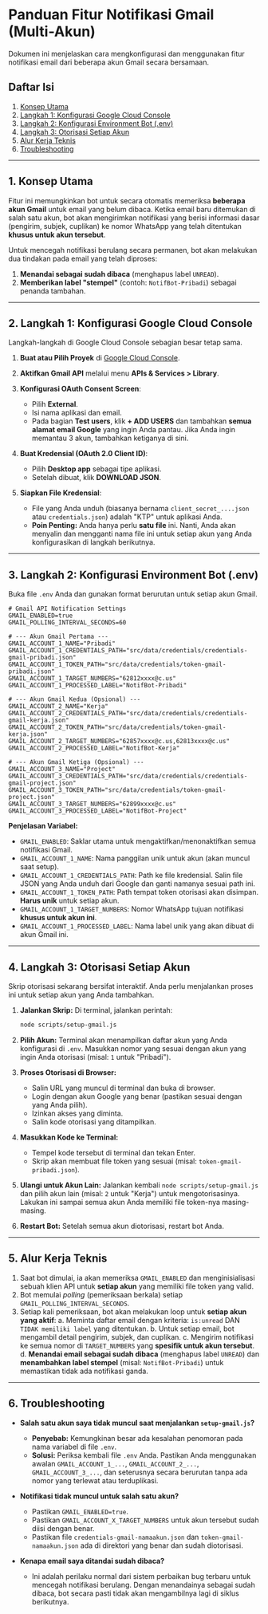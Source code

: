 # Panduan Fitur Notifikasi Gmail (Multi-Akun)

Dokumen ini menjelaskan cara mengkonfigurasi dan menggunakan fitur notifikasi email dari beberapa akun Gmail secara bersamaan.

## Daftar Isi
1.  [Konsep Utama](#1-konsep-utama)
2.  [Langkah 1: Konfigurasi Google Cloud Console](#2-langkah-1-konfigurasi-google-cloud-console)
3.  [Langkah 2: Konfigurasi Environment Bot (.env)](#3-langkah-2-konfigurasi-environment-bot-env)
4.  [Langkah 3: Otorisasi Setiap Akun](#4-langkah-3-otorisasi-setiap-akun)
5.  [Alur Kerja Teknis](#5-alur-kerja-teknis)
6.  [Troubleshooting](#6-troubleshooting)

---

## 1. Konsep Utama

Fitur ini memungkinkan bot untuk secara otomatis memeriksa **beberapa akun Gmail** untuk email yang belum dibaca. Ketika email baru ditemukan di salah satu akun, bot akan mengirimkan notifikasi yang berisi informasi dasar (pengirim, subjek, cuplikan) ke nomor WhatsApp yang telah ditentukan **khusus untuk akun tersebut**.

Untuk mencegah notifikasi berulang secara permanen, bot akan melakukan dua tindakan pada email yang telah diproses:
1.  **Menandai sebagai sudah dibaca** (menghapus label `UNREAD`).
2.  **Memberikan label "stempel"** (contoh: `NotifBot-Pribadi`) sebagai penanda tambahan.

---

## 2. Langkah 1: Konfigurasi Google Cloud Console

Langkah-langkah di Google Cloud Console sebagian besar tetap sama.

1.  **Buat atau Pilih Proyek** di [Google Cloud Console](https://console.cloud.google.com/).
2.  **Aktifkan Gmail API** melalui menu **APIs & Services > Library**.
3.  **Konfigurasi OAuth Consent Screen**:
    *   Pilih **External**.
    *   Isi nama aplikasi dan email.
    *   Pada bagian **Test users**, klik **+ ADD USERS** dan tambahkan **semua alamat email Google** yang ingin Anda pantau. Jika Anda ingin memantau 3 akun, tambahkan ketiganya di sini.

4.  **Buat Kredensial (OAuth 2.0 Client ID)**:
    *   Pilih **Desktop app** sebagai tipe aplikasi.
    *   Setelah dibuat, klik **DOWNLOAD JSON**.

5.  **Siapkan File Kredensial**:
    *   File yang Anda unduh (biasanya bernama `client_secret_....json` atau `credentials.json`) adalah "KTP" untuk aplikasi Anda.
    *   **Poin Penting:** Anda hanya perlu **satu file** ini. Nanti, Anda akan menyalin dan mengganti nama file ini untuk setiap akun yang Anda konfigurasikan di langkah berikutnya.

---

## 3. Langkah 2: Konfigurasi Environment Bot (.env)

Buka file `.env` Anda dan gunakan format berurutan untuk setiap akun Gmail.

```env
# Gmail API Notification Settings
GMAIL_ENABLED=true
GMAIL_POLLING_INTERVAL_SECONDS=60

# --- Akun Gmail Pertama ---
GMAIL_ACCOUNT_1_NAME="Pribadi"
GMAIL_ACCOUNT_1_CREDENTIALS_PATH="src/data/credentials/credentials-gmail-pribadi.json"
GMAIL_ACCOUNT_1_TOKEN_PATH="src/data/credentials/token-gmail-pribadi.json"
GMAIL_ACCOUNT_1_TARGET_NUMBERS="62812xxxx@c.us"
GMAIL_ACCOUNT_1_PROCESSED_LABEL="NotifBot-Pribadi"

# --- Akun Gmail Kedua (Opsional) ---
GMAIL_ACCOUNT_2_NAME="Kerja"
GMAIL_ACCOUNT_2_CREDENTIALS_PATH="src/data/credentials/credentials-gmail-kerja.json"
GMAIL_ACCOUNT_2_TOKEN_PATH="src/data/credentials/token-gmail-kerja.json"
GMAIL_ACCOUNT_2_TARGET_NUMBERS="62857xxxx@c.us,62813xxxx@c.us"
GMAIL_ACCOUNT_2_PROCESSED_LABEL="NotifBot-Kerja"

# --- Akun Gmail Ketiga (Opsional) ---
GMAIL_ACCOUNT_3_NAME="Project"
GMAIL_ACCOUNT_3_CREDENTIALS_PATH="src/data/credentials/credentials-gmail-project.json"
GMAIL_ACCOUNT_3_TOKEN_PATH="src/data/credentials/token-gmail-project.json"
GMAIL_ACCOUNT_3_TARGET_NUMBERS="62899xxxx@c.us"
GMAIL_ACCOUNT_3_PROCESSED_LABEL="NotifBot-Project"
```

**Penjelasan Variabel:**
- `GMAIL_ENABLED`: Saklar utama untuk mengaktifkan/menonaktifkan semua notifikasi Gmail.
- `GMAIL_ACCOUNT_1_NAME`: Nama panggilan unik untuk akun (akan muncul saat setup).
- `GMAIL_ACCOUNT_1_CREDENTIALS_PATH`: Path ke file kredensial. Salin file JSON yang Anda unduh dari Google dan ganti namanya sesuai path ini.
- `GMAIL_ACCOUNT_1_TOKEN_PATH`: Path tempat token otorisasi akan disimpan. **Harus unik** untuk setiap akun.
- `GMAIL_ACCOUNT_1_TARGET_NUMBERS`: Nomor WhatsApp tujuan notifikasi **khusus untuk akun ini**.
- `GMAIL_ACCOUNT_1_PROCESSED_LABEL`: Nama label unik yang akan dibuat di akun Gmail ini.

---

## 4. Langkah 3: Otorisasi Setiap Akun

Skrip otorisasi sekarang bersifat interaktif. Anda perlu menjalankan proses ini untuk setiap akun yang Anda tambahkan.

1.  **Jalankan Skrip:**
    Di terminal, jalankan perintah:
    ```bash
    node scripts/setup-gmail.js
    ```

2.  **Pilih Akun:**
    Terminal akan menampilkan daftar akun yang Anda konfigurasi di `.env`. Masukkan nomor yang sesuai dengan akun yang ingin Anda otorisasi (misal: `1` untuk "Pribadi").

3.  **Proses Otorisasi di Browser:**
    *   Salin URL yang muncul di terminal dan buka di browser.
    *   Login dengan akun Google yang benar (pastikan sesuai dengan yang Anda pilih).
    *   Izinkan akses yang diminta.
    *   Salin kode otorisasi yang ditampilkan.

4.  **Masukkan Kode ke Terminal:**
    *   Tempel kode tersebut di terminal dan tekan Enter.
    *   Skrip akan membuat file token yang sesuai (misal: `token-gmail-pribadi.json`).

5.  **Ulangi untuk Akun Lain:**
    Jalankan kembali `node scripts/setup-gmail.js` dan pilih akun lain (misal: `2` untuk "Kerja") untuk mengotorisasinya. Lakukan ini sampai semua akun Anda memiliki file token-nya masing-masing.

6.  **Restart Bot:** Setelah semua akun diotorisasi, restart bot Anda.

---

## 5. Alur Kerja Teknis

1.  Saat bot dimulai, ia akan memeriksa `GMAIL_ENABLED` dan menginisialisasi sebuah klien API untuk **setiap akun** yang memiliki file token yang valid.
2.  Bot memulai *polling* (pemeriksaan berkala) setiap `GMAIL_POLLING_INTERVAL_SECONDS`.
3.  Setiap kali pemeriksaan, bot akan melakukan loop untuk **setiap akun yang aktif**:
    a.  Meminta daftar email dengan kriteria: `is:unread` DAN `TIDAK memiliki label` yang ditentukan.
    b.  Untuk setiap email, bot mengambil detail pengirim, subjek, dan cuplikan.
    c.  Mengirim notifikasi ke semua nomor di `TARGET_NUMBERS` yang **spesifik untuk akun tersebut**.
    d.  **Menandai email sebagai sudah dibaca** (menghapus label `UNREAD`) dan **menambahkan label stempel** (misal: `NotifBot-Pribadi`) untuk memastikan tidak ada notifikasi ganda.

---

## 6. Troubleshooting

-   **Salah satu akun saya tidak muncul saat menjalankan `setup-gmail.js`?**
    *   **Penyebab:** Kemungkinan besar ada kesalahan penomoran pada nama variabel di file `.env`.
    *   **Solusi:** Periksa kembali file `.env` Anda. Pastikan Anda menggunakan awalan `GMAIL_ACCOUNT_1_...`, `GMAIL_ACCOUNT_2_...`, `GMAIL_ACCOUNT_3_...`, dan seterusnya secara berurutan tanpa ada nomor yang terlewat atau terduplikasi.

-   **Notifikasi tidak muncul untuk salah satu akun?**
    *   Pastikan `GMAIL_ENABLED=true`.
    *   Pastikan `GMAIL_ACCOUNT_X_TARGET_NUMBERS` untuk akun tersebut sudah diisi dengan benar.
    *   Pastikan file `credentials-gmail-namaakun.json` dan `token-gmail-namaakun.json` ada di direktori yang benar dan sudah diotorisasi.

-   **Kenapa email saya ditandai sudah dibaca?**
    *   Ini adalah perilaku normal dari sistem perbaikan bug terbaru untuk mencegah notifikasi berulang. Dengan menandainya sebagai sudah dibaca, bot secara pasti tidak akan mengambilnya lagi di siklus berikutnya.
